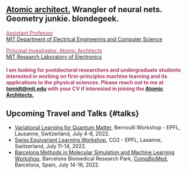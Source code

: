 ## [Atomic architect.](https://cs.lbl.gov/news-media/news/2018/tess-smidt-atomic-architect-and-2018-luis-alvarez-fellow/) Wrangler of neural nets. Geometry junkie. blondegeek.


<a href="https://www.eecs.mit.edu/people/faculty/tess-smidt"><font color="A83869">Assistant Professor</font></a>
<br>
<a href="https://www.eecs.mit.edu/">MIT Department of Electrical Engineering and Computer Science</a>

<a href="http://atomicarchitects.com/"><font color="A83869">Principal Investigator, Atomic Architects</font></a>
<br>
<a href="https://www.rle.mit.edu/">MIT Research Laboratory of Electronics</a>

#### <font color="A83869">I am looking for postdoctoral researchers and undergraduate students interested in working on first-principles machine learning and its applications to the physical sciences. Please reach out to me at <a href="mailto:tsmidt@mit.edu?subject=Joining the Atomic Architects">tsmidt@mit.edu</a> with your CV if interested in joining the <a href="http://atomicarchitects.com/">Atomic Architects.</a></font>

<!-- ## Upcoming <s>Travel and</s> (Remote) Talks {#talks} -->
<!-- * ... -->
## Upcoming Travel and Talks {#talks}
* [Variational Learning for Quantum Matter](https://www.mlquantum.org/), Bernoulli Workshop - EPFL, Lausanne, Switzerland, July 4-8, 2022.
* [Swiss Equivariant Learning Workshop](https://sites.google.com/mit.edu/swiss-equivariant-learning), CO2 - EPFL, Lasanne, Switzerland, July 11-14, 2022.
* [Barcelona Methods in Molecular Simulation and Machine Learning Workshop](https://www.mmsml.org/), Barcelona Biomedical Research Park, [CompBioMed](https://www.compbiomed.eu/), Barcelona, Spain, July 14-16, 2022.
